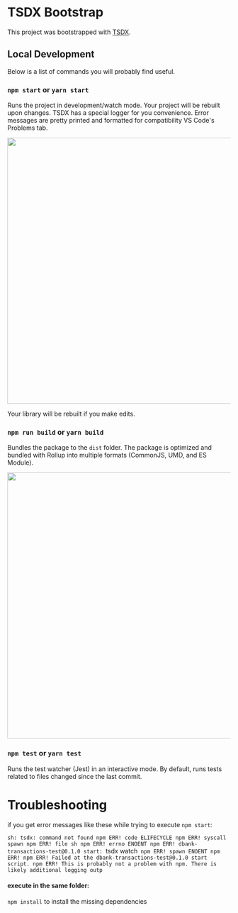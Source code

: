 # TSDX Bootstrap

This project was bootstrapped with [TSDX](https://github.com/jaredpalmer/tsdx).

## Local Development

Below is a list of commands you will probably find useful.

### `npm start` or `yarn start`

Runs the project in development/watch mode. Your project will be rebuilt upon changes. TSDX has a special logger for you convenience. Error messages are pretty printed and formatted for compatibility VS Code's Problems tab.

<img src="https://user-images.githubusercontent.com/4060187/52168303-574d3a00-26f6-11e9-9f3b-71dbec9ebfcb.gif" width="600" />

Your library will be rebuilt if you make edits.

### `npm run build` or `yarn build`

Bundles the package to the `dist` folder.
The package is optimized and bundled with Rollup into multiple formats (CommonJS, UMD, and ES Module).

<img src="https://user-images.githubusercontent.com/4060187/52168322-a98e5b00-26f6-11e9-8cf6-222d716b75ef.gif" width="600" />

### `npm test` or `yarn test`

Runs the test watcher (Jest) in an interactive mode.
By default, runs tests related to files changed since the last commit.


# Troubleshooting

if you get error messages like these while trying to execute `npm start`:

`sh: tsdx: command not found
npm ERR! code ELIFECYCLE
npm ERR! syscall spawn
npm ERR! file sh
npm ERR! errno ENOENT
npm ERR! dbank-transactions-test@0.1.0 start: `tsdx watch`
npm ERR! spawn ENOENT
npm ERR!
npm ERR! Failed at the dbank-transactions-test@0.1.0 start script.
npm ERR! This is probably not a problem with npm. There is likely additional logging outp`

#### execute in the same folder: 
`npm install` 
to install the missing dependencies
